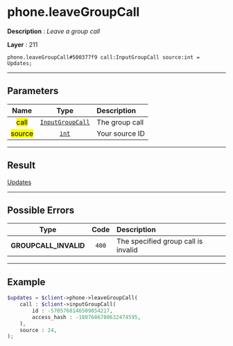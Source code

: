 # phone.leaveGroupCall

**Description** : *Leave a group call*

**Layer** : 211

```tl
phone.leaveGroupCall#500377f9 call:InputGroupCall source:int = Updates;
```

---

## Parameters

| Name | Type | Description |
| :---: | :---: | :--- |
| <mark>call</mark> | [`InputGroupCall`](type/InputGroupCall) | The group call |
| <mark>source</mark> | [`int`](type/int) | Your source ID |

---

## Result

[Updates](type/Updates)

---

## Possible Errors

| Type | Code | Description |
| :---: | :---: | :--- |
| **GROUPCALL_INVALID** | `400` | The specified group call is invalid |

---

## Example

```php
$updates = $client->phone->leaveGroupCall(
	call : $client->inputGroupCall(
		id : -5705768146509854217,
		access_hash : -1887686780632474595,
	),
	source : 24,
);
```